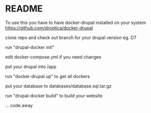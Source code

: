# README #

To use this you have to have docker-drupal installed on your system
https://github.com/droptica/docker-drupal

clone repo and check out branch for your drupal version eg. D7

run "drupal-docker init"

edit docker-compose.yml if you need changes

put your drupal into /app

run "docker-drupal up" to get all dockers


put your database to databases/database.sql.tar.gz

run "drupal-docker build" to build your website

... code away
